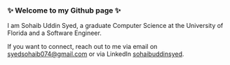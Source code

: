 ### ✨ Welcome to my Github page ✨
I am Sohaib Uddin Syed, a graduate Computer Science at the University of Florida and a Software Engineer.

If you want to connect, reach out to me via email on syedsohaib074@gmail.com or via LinkedIn [sohaibuddinsyed](https://www.linkedin.com/in/sohaibuddinsyed/).

<!-- ⚡ Fact - **Real Madrid** is the best football club, EVER!  -->

<!--
**sohaibuddinsyed/sohaibuddinsyed** is a ✨ _special_ ✨ repository because its `README.md` (this file) appears on your GitHub profile.

Here are some ideas to get you started:

- 🔭 I’m currently working on ...
- 🌱 I’m currently learning ...
- 👯 I’m looking to collaborate on ...
- 🤔 I’m looking for help with ...
- 💬 Ask me about ...
- 📫 How to reach me: ...
-  Pronouns: ...
- ⚡ Fun fact: ...
-->
